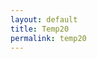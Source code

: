 ```yaml
---
layout: default
title: Temp20
permalink: temp20
---
```

<!-- Add an essay or interpretive material below this line,
using HTML or markdown.  Do not modify this file above this line -->
